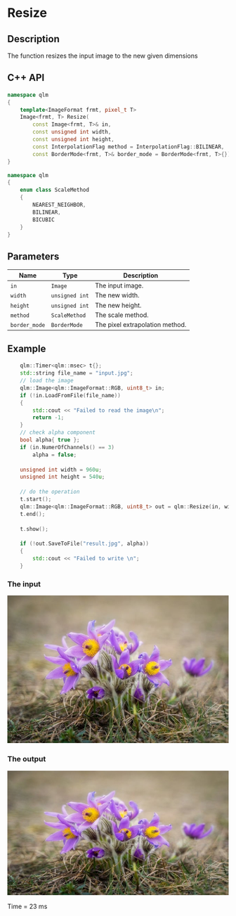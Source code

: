 # Resize

## Description
The function resizes the input image to the new given dimensions

## C++ API
```c++
namespace qlm
{
	template<ImageFormat frmt, pixel_t T>
	Image<frmt, T> Resize(
		const Image<frmt, T>& in,
		const unsigned int width,
		const unsigned int height,
		const InterpolationFlag method = InterpolationFlag::BILINEAR,
		const BorderMode<frmt, T>& border_mode = BorderMode<frmt, T>{});
}
```
```c++
namespace qlm
{
	enum class ScaleMethod
	{
		NEAREST_NEIGHBOR,
		BILINEAR,
		BICUBIC
	}
}
```
## Parameters

| Name           | Type           | Description                      |
|----------------|----------------|----------------------------------|
| `in`           | `Image`        | The input image.                 |
| `width`        | `unsigned int` | The new width.                   |
| `height`       | `unsigned int` | The new height.                  |
| `method`       | `ScaleMethod`  | The scale method.                |
| `border_mode`  | `BorderMode`   | The pixel extrapolation method.  |

## Example 

```c++
    qlm::Timer<qlm::msec> t{};
	std::string file_name = "input.jpg";
	// load the image
	qlm::Image<qlm::ImageFormat::RGB, uint8_t> in;
	if (!in.LoadFromFile(file_name))
	{
		std::cout << "Failed to read the image\n";
		return -1;
	}
	// check alpha component
	bool alpha{ true };
	if (in.NumerOfChannels() == 3)
		alpha = false;
	
	unsigned int width = 960u;
	unsigned int height = 540u;

	// do the operation
	t.start();
	qlm::Image<qlm::ImageFormat::RGB, uint8_t> out = qlm::Resize(in, width, height);
	t.end();

	t.show();
	
	if (!out.SaveToFile("result.jpg", alpha))
	{
		std::cout << "Failed to write \n";
	}
```
### The input
![Input Image](input.jpg)
### The output
![Input Image](result.jpg)

Time = 23 ms

